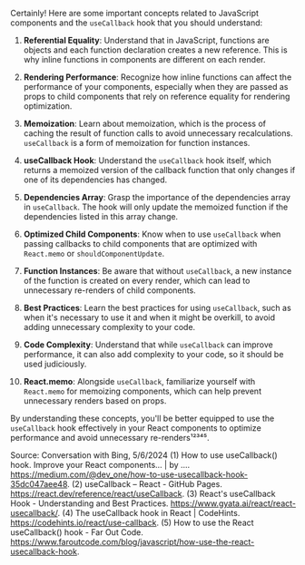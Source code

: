 Certainly! Here are some important concepts related to JavaScript components and the `useCallback` hook that you should understand:

1. **Referential Equality**: Understand that in JavaScript, functions are objects and each function declaration creates a new reference. This is why inline functions in components are different on each render.

2. **Rendering Performance**: Recognize how inline functions can affect the performance of your components, especially when they are passed as props to child components that rely on reference equality for rendering optimization.

3. **Memoization**: Learn about memoization, which is the process of caching the result of function calls to avoid unnecessary recalculations. `useCallback` is a form of memoization for function instances.

4. **useCallback Hook**: Understand the `useCallback` hook itself, which returns a memoized version of the callback function that only changes if one of its dependencies has changed.

5. **Dependencies Array**: Grasp the importance of the dependencies array in `useCallback`. The hook will only update the memoized function if the dependencies listed in this array change.

6. **Optimized Child Components**: Know when to use `useCallback` when passing callbacks to child components that are optimized with `React.memo` or `shouldComponentUpdate`.

7. **Function Instances**: Be aware that without `useCallback`, a new instance of the function is created on every render, which can lead to unnecessary re-renders of child components.

8. **Best Practices**: Learn the best practices for using `useCallback`, such as when it's necessary to use it and when it might be overkill, to avoid adding unnecessary complexity to your code.

9. **Code Complexity**: Understand that while `useCallback` can improve performance, it can also add complexity to your code, so it should be used judiciously.

10. **React.memo**: Alongside `useCallback`, familiarize yourself with `React.memo` for memoizing components, which can help prevent unnecessary renders based on props.

By understanding these concepts, you'll be better equipped to use the `useCallback` hook effectively in your React components to optimize performance and avoid unnecessary re-renders¹²³⁴⁵.

Source: Conversation with Bing, 5/6/2024
(1) How to use useCallback() hook. Improve your React components… | by .... https://medium.com/@dev_one/how-to-use-usecallback-hook-35dc047aee48.
(2) useCallback – React - GitHub Pages. https://react.dev/reference/react/useCallback.
(3) React's useCallback Hook - Understanding and Best Practices. https://www.gyata.ai/react/react-usecallback/.
(4) The useCallback hook in React | CodeHints. https://codehints.io/react/use-callback.
(5) How to use the React useCallback() hook - Far Out Code. https://www.faroutcode.com/blog/javascript/how-use-the-react-usecallback-hook.